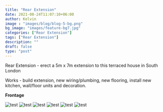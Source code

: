 ```yaml
---
title: "Rear Extension"
date: 2021-08-24T11:07:10+06:00
author: Kelvin
image : "images/blog/blog-5-bg.png"
bg_image: "images/feature-bg7.jpg"
categories: ["Rear Extension"]
tags: ["Rear Extension"]
description: ""
draft: false
type: "post"
---
```


Rear Extension  - erect a 5m x 7m extension to this terraced house in South London 

Works -  build extension, new wiring/plumbing, new flooring, install new kitchen, wall/floor units and decoration.


**Frontage**

![test](/images/blog/blog-1%20(1).jpg)
![test](/images/blog/blog-1%20(2).jpg)
![test](/images/blog/blog-1%20(3).jpg)
![test](/images/blog/blog-1%20(4).jpg)
![test](/images/blog/blog-1%20(5).jpg)
![test](/images/blog/blog-1%20(6).jpg)
